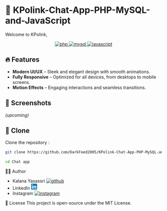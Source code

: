 
# 🚀 KPolink-Chat-App-PHP-MySQL-and-JavaScript

Welcome to KPolink, 


<p align="center">
<a href="https://www.w3schools.com/html/" target="_blank" rel="noreferrer"> <img src="https://skillicons.dev/icons?i=php" alt="php" width="70" height="70"/> </a> 
<a href="#" target="_blank" rel="noreferrer"> <img src="https://skillicons.dev/icons?i=mysql" alt="mysql" width="70" height="70"/> </a>
<a href="#" target="_blank" rel="noreferrer"> <img src="https://skillicons.dev/icons?i=js" alt="javascript" width="70" height="70"/> </a>

</p>

## 🔥 Features

- **Modern UI/UX** – Sleek and elegant design with smooth animations.
- **Fully Responsive** – Optimized for all devices, from desktops to mobile screens.
- **Motion Effects** – Engaging interactions and seamless transitions.


## 📸 Screenshots

*(upcoming)*

## 🚀 Clone

Clone the repository :

```sh
git clone https://github.com/DarkFeed2005/KPolink-Chat-App-PHP-MySQL-and-JavaScript.git
```
```bash
cd Chat app
```


👨‍💻 Author
 
- Kalana Yasassri  <a href="https://github.com/DarkFeed2005" target="_blank" rel="noreferrer"> <img src="https://skillicons.dev/icons?i=github" alt="github" width="20" height="20"/> </a>
- LinkedIn <a href="https://www.linkedin.com/in/kalana-yasassri-684591251/" target="_blank" rel="noreferrer"> <img src="https://raw.githubusercontent.com/devicons/devicon/master/icons/linkedin/linkedin-original.svg" alt="linkedin" width="20" height="20"/> </a>
- Instagram <a href="https://www.instagram.com/kalana_yasassri/" target="_blank" rel="noreferrer"> <img src="https://skillicons.dev/icons?i=instagram" alt="instagram" width="20" height="20"/> </a> 
  
🎨 License
This project is open-source under the MIT License.
